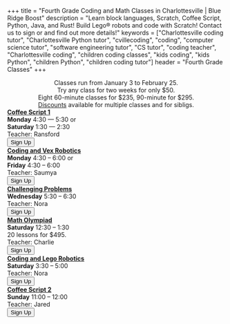 +++
title = "Fourth Grade Coding and Math Classes in Charlottesville | Blue Ridge Boost"
description = "Learn block languages, Scratch, Coffee Script, Python, Java, and Rust! Build Lego&reg; robots and code with Scratch! Contact us to sign or and find out more details!"
keywords = ["Charlottesville coding tutor", "Charlottesville Python tutor", "cvillecoding", "coding", "computer science tutor", "software engineering tutor", "CS tutor", "coding teacher", "Charlottesville coding", "children coding classes", "kids coding", "kids Python", "children Python", "children coding tutor"]
header = "Fourth Grade Classes"
+++
<div class="container px-2">
    <div class="row  justify-content-center">
        <div class="col-12 p-2 darknote">
            <center>
            Classes run from January 3 to February 25. <span class="below-md"><br></span>
            Try any class for two weeks for only $50. <span class="below-md"><br></span>
            Eight 60-minute classes for $235, 90-minute for $295.<br>
            <a href="/discounts">Discounts</a> available for multiple classes and for sibligs.
            </center>
        </div>
    </div>
    <div class="row">
        <div class="col-12">
            <div class="d-flex flex-wrap justify-content-evenly gap-3">
                <div>
                    <a href="/class/coding/tweens-coffee-script"><b>Coffee Script 1</b></a> <br>
                    <b>Monday</b> 4:30 &mdash; 5:30 or<br>
                    <b>Saturday</b> 1:30 &mdash; 2:30<br>
                    Teacher: Ransford<br>
                    <a href="https://winter-24-coffee-script-part1.cheddarup.com"><button class="button-8s" role="button">Sign Up</button></a>
                </div>
                <div>
                    <a href="/class/coding/computational-thinking-vexiq"><b>Coding and Vex Robotics</b></a> <br>
                    <b>Monday</b> 4:30 &ndash; 6:00 or<br>
                    <b>Friday</b> 4:30 &ndash; 6:00<br>
                    Teacher: Saumya<br>
                        <a href="https://winter-24-vexiq.cheddarup.com"><button class="button-8s" role="button">Sign Up</button></a>
                </div>
                <div>
                    <b><a href="/class/math/challenging-math">Challenging Problems</a></b></br>
                    <b>Wednesday</b> 5:30 &ndash; 6:30<br>
                    Teacher: Nora<br>
                    <a href="https://winter-24-fourth-grade.cheddarup.com"><button class="button-8s" role="button">Sign Up</button></a>
                </div>
                <div>
                    <a href="/class/math/math-olympiad/"><b>Math Olympiad</b></a><br>
                    <b>Saturday</b> 12:30 &ndash; 1:30<br>
                    20 lessons for $495. <br>
                    Teacher: Charlie<br>
                    <a href="https://competition-math-grades-4-to-6.cheddarup.com" class="btn-small">
                        <button class="button-8s" role="button">Sign Up</button></a>
                </div>
                <div>
                    <a href="/class/coding/computational-thinking-spike"><b>Coding and Lego Robotics</b></a> <br>
                    <b>Saturday</b> 3:30 &ndash; 5:00<br>
                    Teacher: Nora<br>
                    <a href="https://winter-24-spike.cheddarup.com"><button class="button-8s" role="button">Sign Up</button></a>
                </div>
                <div>
                    <a href="/class/coding/tweens-coffee-script"><b>Coffee Script 2</b></a> <br>
                    <b>Sunday</b> 11:00 &ndash; 12:00<br>
                    Teacher: Jared<br>
                    <a href="https://winter-24-coffee-script-part2.cheddarup.com">
                            <button class="button-8s" role="button">Sign Up</button></a>
                </div>
            </div>
        </div>
    </div>
</div>


